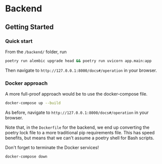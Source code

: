 # Backend

## Getting Started

### Quick start

From the `/backend/` folder, run

```bash
poetry run alembic upgrade head && poetry run uvicorn app.main:app
```

Then navigate to `http://127.0.0.1:8000/docs#/operation` in your browser.

### Docker approach

A more full-proof approach would be to use the docker-compose file.

```bash
docker-compose up --build
```

As before, navigate to `http://127.0.0.1:8000/docs#/operation` in your browser.

Note that, in the `Dockerfile` for the backend, we end up converting the poetry lock file to a more traditional pip requirements file. This has speed benefits, but means that we can't assume a poetry shell for Bash scripts.

Don't forget to terminate the Docker services!

```bash
docker-compose down
```
